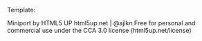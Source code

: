 Template:

Miniport by HTML5 UP
html5up.net | @ajlkn
Free for personal and commercial use under the CCA 3.0 license (html5up.net/license)
